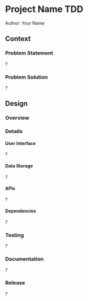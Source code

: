 <!-- Use this template when your project is fairly complex and difficult and you want to verify that you're not missing anything significant.-->
# Project Name TDD

Author: Your Name

## Context

### Problem Statement

<!-- In a few sentences, what problem are you trying to solve? -->

?

### Problem Solution

<!-- In a few sentences, what is your solution to the problem? -->

?

## Design

### Overview

<!-- Provide a technical overview of what you plan to build. -->

### Details

#### User Interface

<!-- Is a UI needed? If so, provide a summary of what it entails. Work through the details for anything especially complex or important. Please include links to designs or wireframes. -->

?

#### Data Storage

<!-- Do you have data to store in the browser or in a database? If so, what type of storage will you use and why? Are there alternative options you considered? -->

?

#### APIs

<!-- Do you need an API? If so, will protocols and architectures will you use. List out any endpoints you plan to build with sample requests and responses, including headers. -->

?

#### Dependencies

<!-- List any internal or external dependencies. If you plan to use external libraries, why did you choose those? What potential risks are there? -->

?

### Testing

<!-- How will this be tested? What tests are you planning to create? Do you need any data or prerequisite conditions to test confidently? -->

?

### Documentation

<!-- Will you need to create or update documentation? Anything that other developers will need to know when contributing? -->

?

### Release

<!-- How are you planning to release this work? Are there changes that need to be rolled out together or in a special way? -->

?
